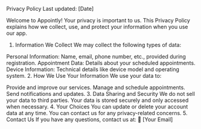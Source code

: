 Privacy Policy
Last updated: [Date]

Welcome to Appointly! Your privacy is important to us. This Privacy Policy explains how we collect, use, and protect your information when you use our app.

1. Information We Collect
We may collect the following types of data:

Personal Information: Name, email, phone number, etc., provided during registration.
Appointment Data: Details about your scheduled appointments.
Device Information: Technical details like device model and operating system.
2. How We Use Your Information
We use your data to:

Provide and improve our services.
Manage and schedule appointments.
Send notifications and updates.
3. Data Sharing and Security
We do not sell your data to third parties.
Your data is stored securely and only accessed when necessary.
4. Your Choices
You can update or delete your account data at any time.
You can contact us for any privacy-related concerns.
5. Contact Us
If you have any questions, contact us at:
📧 [Your Email]

